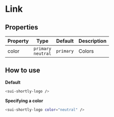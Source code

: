 # Link

## Properties

| Property | Type                   | Default   | Description |
| -------- | ---------------------- | --------- | ----------- |
| color    | `primary`<br>`neutral` | `primary` | Colors      |

## How to use

**Default**

```bash
<sui-shortly-logo />
```

**Specifying a color**

```bash
<sui-shortly-logo color="neutral" />
```
